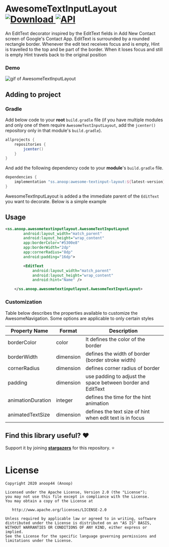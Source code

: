 # AwesomeTextInputLayout [ ![Download](https://api.bintray.com/packages/anoop44/maven/awesome-textinput-layout/images/download.svg?version=1.0.1) ](https://bintray.com/anoop44/maven/awesome-textinput-layout/1.0.1/link) <a href="https://android-arsenal.com/api?level=16"><img alt="API" src="https://img.shields.io/badge/API-16%2B-brightgreen.svg?style=flat"/></a>

An EditText decorator inspired by the EditText fields in Add New Contact screen of Google's Contact App. EditText is surrounded by a rounded rectangle border. Whenever the edit text receives focus and is empty, Hint is travelled to the top and be part of the border. When it loses focus and still is empty Hint travels back to the original position

### Demo
![gif of AwesomeTextInputLayout](https://raw.githubusercontent.com/anoop44/AwesomeTextInputLayout/master/art/awesome-textinput-layout-demo.gif)



## Adding to project

### Gradle
Add below code to your **root** `build.gradle` file (if you have multiple modules and only one of them require `AwesomeTextInputLayout`, add the `jcenter()` repository only in that module's `build.gradle`).
```gradle
allprojects {
    repositories {
        jcenter()
    }
}
```
And add the following dependency code to your **module**'s `build.gradle` file.
```gradle
dependencies {
    implementation "ss.anoop:awesome-textinput-layout:${latest-version}"
}
```
AwesomeTextInputLayout is added a the immediate parent of the `EditText` you want to decorate. Below is a simple example

## Usage
```xml
<ss.anoop.awesometextinputlayout.AwesomeTextInputLayout
        android:layout_width="match_parent"
        android:layout_height="wrap_content"
        app:borderColor="#5300e8"
        app:borderWidth="2dp"
        app:cornerRadius="8dp"
        android:padding="16dp">

        <EditText
            android:layout_width="match_parent"
            android:layout_height="wrap_content"
            android:hint="Name" />

    </ss.anoop.awesometextinputlayout.AwesomeTextInputLayout>
```
### Customization

Table below describes the properties available to customize the AwesomeNavigation. Some options are applicable to only certain styles


| Property Name          | Format    | Description |
|------------------------|-----------|----------------------------------------------------------------------------------------------------------------------------------------------------------------------------------------------------------------------|
| borderColor            | color     | It defines the color of the border                             |
| borderWidth            | dimension | defines the width of border (border stroke width) |
| cornerRadius           | dimension | defines corner radius of border |
| padding                | dimension | use padding to adjust the space between border and EditText |
| animationDuration      | integer   | defines the time for the hint animation |
| animatedTextSize       | dimension | defines the text size of hint when edit text is in focus  |

## Find this library useful? :heart:
Support it by joining __[stargazers](https://github.com/anoop44/AwesomeTextInputLayout/stargazers)__ for this repository. :star:

# License
```
Copyright 2020 anoop44 (Anoop)

Licensed under the Apache License, Version 2.0 (the "License");
you may not use this file except in compliance with the License.
You may obtain a copy of the License at

   http://www.apache.org/licenses/LICENSE-2.0

Unless required by applicable law or agreed to in writing, software
distributed under the License is distributed on an "AS IS" BASIS,
WITHOUT WARRANTIES OR CONDITIONS OF ANY KIND, either express or implied.
See the License for the specific language governing permissions and
limitations under the License.
```

